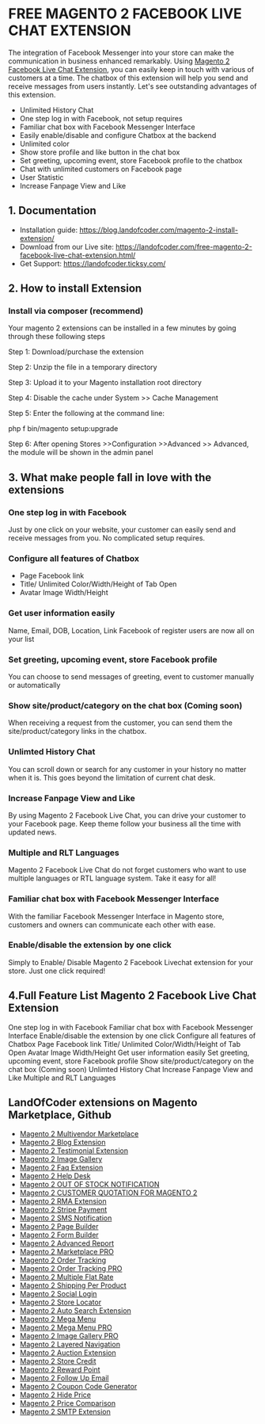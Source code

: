 # FREE MAGENTO 2 FACEBOOK LIVE CHAT EXTENSION

The integration of Facebook Messenger into your store can make the communication in business enhanced remarkably. Using [Magento 2 Facebook Live Chat Extension](https://landofcoder.com/free-magento-2-facebook-live-chat-extension.html/), you can easily keep in touch with various of customers at a time. The chatbox of this extension will help you send and receive messages from users instantly. Let's see outstanding advantages of this extension.

- Unlimited History Chat
- One step log in with Facebook, not setup requires
- Familiar chat box with Facebook Messenger Interface
- Easily enable/disable and configure Chatbox at the backend
- Unlimited color
- Show store profile and like button in the chat box
- Set greeting, upcoming event, store Facebook profile to the chatbox
- Chat with unlimited customers on Facebook page
- User Statistic
- Increase Fanpage View and Like


## 1. Documentation

- Installation guide: https://blog.landofcoder.com/magento-2-install-extension/
- Download from our Live site: https://landofcoder.com/free-magento-2-facebook-live-chat-extension.html/
- Get Support: https://landofcoder.ticksy.com/

## 2. How to install Extension

### Install via composer (recommend)

Your magento 2 extensions can be installed in a few minutes by going through these following steps

Step 1: Download/purchase the extension

Step 2: Unzip the file in a temporary directory

Step 3: Upload it to your Magento installation root directory

Step 4: Disable the cache under System­ >> Cache Management

Step 5: Enter the following at the command line:

php ­f bin/magento setup:upgrade

Step 6: After opening Stores­ >>Configuration >­>Advanced >­> Advanced, the module will be shown in the admin panel
## 3. What make people fall in love with the extensions


### One step log in with Facebook
Just by one click on your website, your customer can easily send and receive messages from you. No complicated setup requires.

### Configure all features of Chatbox
- Page Facebook link
- Title/ Unlimited Color/Width/Height of Tab Open
- Avatar Image Width/Height


### Get user information easily
Name, Email, DOB, Location, Link Facebook of register users are now all on your list

### Set greeting, upcoming event, store Facebook profile
You can choose to send messages of greeting, event to customer manually or automatically



### Show site/product/category on the chat box (Coming soon)
When receiving a request from the customer, you can send them the site/product/category links in the chatbox.

### Unlimted History Chat
You can scroll down or search for any customer in your history no matter when it is. This goes beyond the limitation of current chat desk.


### Increase Fanpage View and Like
By using Magento 2 Facebook Live Chat, you can drive your customer to your Facebook page. Keep theme follow your business all the time with updated news.


### Multiple and RLT Languages
Magento 2 Facebook Live Chat do not forget customers who want to use multiple languages or RTL language system. Take it easy for all!


### Familiar chat box with Facebook Messenger Interface
With the familiar Facebook Messenger Interface in Magento store, customers and owners can communicate each other with ease.

### Enable/disable the extension by one click
Simply to Enable/ Disable Magento 2 Facebook Livechat extension for your store. Just one click required!

## 4.Full Feature List Magento 2 Facebook Live Chat Extension
One step log in with Facebook
Familiar chat box with Facebook Messenger Interface
Enable/disable the extension by one click
Configure all features of Chatbox
Page Facebook link
Title/ Unlimited Color/Width/Height of Tab Open
Avatar Image Width/Height
Get user information easily
Set greeting, upcoming event, store Facebook profile
Show site/product/category on the chat box (Coming soon)
Unlimted History Chat
Increase Fanpage View and Like
Multiple and RLT Languages

## LandOfCoder extensions on Magento Marketplace, Github
- [Magento 2 Multivendor Marketplace](https://landofcoder.com/magento-2-marketplace-extension.html/)
- [Magento 2 Blog Extension](https://landofcoder.com/magento-2-blog-extension.html/)
- [Magento 2 Testimonial Extension](https://landofcoder.com/testimonial-extension-for-magento2.html/)
- [Magento 2 Image Gallery](https://landofcoder.com/magento-2-image-gallery.html/)
- [Magento 2 Faq Extension](https://landofcoder.com/faq-extension-for-magento2.html/)
- [Magento 2 Help Desk](https://landofcoder.com/magento-2-help-desk-extension.html)
- [Magento 2 OUT OF STOCK NOTIFICATION](https://landofcoder.com/magento-2-out-of-stock-notification.html/)
- [Magento 2 CUSTOMER QUOTATION FOR MAGENTO 2](https://landofcoder.com/magento-2-quote-extension.html/)
- [Magento 2 RMA Extension](https://landofcoder.com/magento-2-rma-extension.html/)
- [Magento 2 Stripe Payment](https://landofcoder.com/magento-2-stripe-payment-pro.html/)
- [Magento 2 SMS Notification](https://landofcoder.com/magento-2-sms-notification-extension.html/)
- [Magento 2 Page Builder](https://landofcoder.com/magento-2-page-builder.html/)
- [Magento 2 Form Builder](https://landofcoder.com/magento-2-form-builder.html/)
- [Magento 2 Advanced Report](https://landofcoder.com/magento-2-advanced-reports.html/)
- [Magento 2 Marketplace PRO](https://landofcoder.com/magento-2-marketplace-pro.html/)
- [Magento 2 Order Tracking](https://landofcoder.com/magento-2-order-tracking-extension.html/)
- [Magento 2 Order Tracking PRO](https://landofcoder.com/magento-2-order-tracking-pro-extension.html/)
- [Magento 2 Multiple Flat Rate](https://landofcoder.com/magento-2-multiple-flat-rate-shipping.html/)
- [Magento 2 Shipping Per Product](https://landofcoder.com/magento-2-shipping-per-product.html/)
- [Magento 2 Social Login](https://landofcoder.com/magento-2-social-login.html/)
- [Magento 2 Store Locator](https://landofcoder.com/magento-2-store-locator.html/)
- [Magento 2 Auto Search Extension](https://landofcoder.com/magento-2-search.html/)
- [Magento 2 Mega Menu](https://landofcoder.com/magento-2-mega-menu.html/)
- [Magento 2 Mega Menu PRO](https://landofcoder.com/magento-2-mega-menu-pro.html)
- [Magento 2 Image Gallery PRO](https://landofcoder.com/magento-2-image-gallery-pro.html/)
- [Magento 2 Layered Navigation](https://landofcoder.com/magento-2-layered-navigation.html/)
- [Magento 2 Auction Extension](https://landofcoder.com/magento-2-auction-extension.html/)
- [Magento 2 Store Credit](https://landofcoder.com/magento-2-store-credit.html/)
- [Magento 2 Reward Point](https://landofcoder.com/magento-2-reward-points.html/)
- [Magento 2 Follow Up Email](https://landofcoder.com/magento-2-follow-up-email.html/)
- [Magento 2 Coupon Code Generator](https://landofcoder.com/magento-2-coupon-extension.html/)
- [Magento 2 Hide Price](https://landofcoder.com/magento-2-hide-price.html/)
- [Magento 2 Price Comparison](https://landofcoder.com/magento-2-price-comparison.html/)
- [Magento 2 SMTP Extension](https://landofcoder.com/magento-2-smtp-extension.html)
